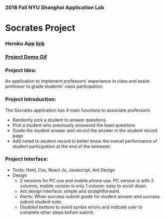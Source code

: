 ### 2018 Fall NYU Shanghai Application Lab
# **Socrates Project**        

### Heroku App [link](https://tiger-zersh-socrates-alpha.herokuapp.com/)

### [Project Demo Gif](https://media.giphy.com/media/wr95b4sVYkCmk6DGq7/giphy.gif)

### Project Idea:
An application to implement professors' experience in class and assist professor to grade students' class participation.
 
### Project Introduction:
The Socrates application has 4 main functions to associate professors:
* Randomly pick a student to answer questions
* Pick a student who previously answered the least questions
* Grade the student answer and record the answer in the student record page
* Add noted to student record to better know the overall performance of student participation at the end of the semester.

### Project Interface:

* Tools: Html, Css, React Js, Javascript, Ant Design
* Design 
  * 2 versions for PC use and mobile phone use. PC version is with 2 columns, mobile version is only 1 colume: easy to scroll down.
  * Ant design interface: simple and straightforward. 
  * Alerts: When success submit grade for student answer and success submit student note.
  * Disabled buttons to avoid syntax errors and indicate user to complete other steps before submit.
